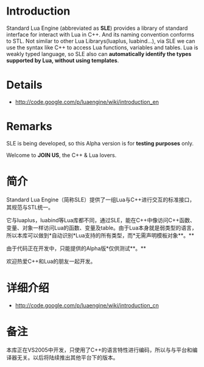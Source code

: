 # Introduction #
Standard Lua Engine (abbreviated as **SLE**) provides a library of standard interface for interact with Lua in C++. And its naming convention conforms to STL.
Not similar to other Lua Librarys(luaplus, luabind...), via SLE  we can use the syntax like C++ to access Lua functions, variables and tables. Lua is weakly typed language, so SLE also can **automatically identify the types supported by Lua, without using templates**.
# Details #
  * http://code.google.com/p/luaengine/wiki/introduction_en
# Remarks #
SLE is being developed, so this Alpha version is for **testing purposes** only.

Welcome to **JOIN US**, the C++ & Lua lovers.

# 简介 #
Standard Lua Engine（简称SLE）提供了一组Lua与C++进行交互的标准接口，其规范与STL统一。

它与luaplus，luabind等Lua库都不同，通过SLE，能在C++中像访问C++函数、变量、对象一样访问Lua的函数、变量及table。由于Lua本身就是弱类型的语言，所以本库可以做到\*自动识别\*Lua支持的所有类型，而\*无需声明模板对象**。**

由于代码正在开发中，只能提供的Alpha版\*仅供测试**。**

欢迎热爱C++和Lua的朋友一起开发。
# 详细介绍 #
  * http://code.google.com/p/luaengine/wiki/introduction_cn
# 备注 #
本库正在VS2005中开发，只使用了C++的语言特性进行编码，所以与与平台和编译器无关。以后将陆续推出其他平台下的版本。